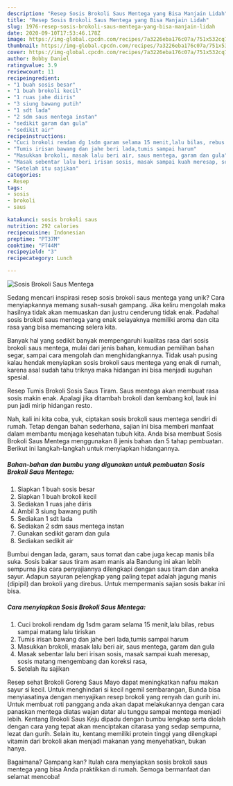 ```yaml
---
description: "Resep Sosis Brokoli Saus Mentega yang Bisa Manjain Lidah"
title: "Resep Sosis Brokoli Saus Mentega yang Bisa Manjain Lidah"
slug: 1976-resep-sosis-brokoli-saus-mentega-yang-bisa-manjain-lidah
date: 2020-09-10T17:53:46.178Z
image: https://img-global.cpcdn.com/recipes/7a3226eba176c07a/751x532cq70/sosis-brokoli-saus-mentega-foto-resep-utama.jpg
thumbnail: https://img-global.cpcdn.com/recipes/7a3226eba176c07a/751x532cq70/sosis-brokoli-saus-mentega-foto-resep-utama.jpg
cover: https://img-global.cpcdn.com/recipes/7a3226eba176c07a/751x532cq70/sosis-brokoli-saus-mentega-foto-resep-utama.jpg
author: Bobby Daniel
ratingvalue: 3.9
reviewcount: 11
recipeingredient:
- "1 buah sosis besar"
- "1 buah brokoli kecil"
- "1 ruas jahe diiris"
- "3 siung bawang putih"
- "1 sdt lada"
- "2 sdm saus mentega instan"
- "sedikit garam dan gula"
- "sedikit air"
recipeinstructions:
- "Cuci brokoli rendam dg 1sdm garam selama 15 menit,lalu bilas, rebus sampai matang lalu tiriskan"
- "Tumis irisan bawang dan jahe beri lada,tumis sampai harum"
- "Masukkan brokoli, masak lalu beri air, saus mentega, garam dan gula"
- "Masak sebentar lalu beri irisan sosis, masak sampai kuah meresap, sosis matang mengembang dan koreksi rasa,"
- "Setelah itu sajikan"
categories:
- Resep
tags:
- sosis
- brokoli
- saus

katakunci: sosis brokoli saus 
nutrition: 292 calories
recipecuisine: Indonesian
preptime: "PT37M"
cooktime: "PT44M"
recipeyield: "3"
recipecategory: Lunch

---
```



![Sosis Brokoli Saus Mentega](https://img-global.cpcdn.com/recipes/7a3226eba176c07a/751x532cq70/sosis-brokoli-saus-mentega-foto-resep-utama.jpg)

Sedang mencari inspirasi resep sosis brokoli saus mentega yang unik? Cara menyiapkannya memang susah-susah gampang. Jika keliru mengolah maka hasilnya tidak akan memuaskan dan justru cenderung tidak enak. Padahal sosis brokoli saus mentega yang enak selayaknya memiliki aroma dan cita rasa yang bisa memancing selera kita.

Banyak hal yang sedikit banyak mempengaruhi kualitas rasa dari sosis brokoli saus mentega, mulai dari jenis bahan, kemudian pemilihan bahan segar, sampai cara mengolah dan menghidangkannya. Tidak usah pusing kalau hendak menyiapkan sosis brokoli saus mentega yang enak di rumah, karena asal sudah tahu triknya maka hidangan ini bisa menjadi suguhan spesial.

Resep Tumis Brokoli Sosis Saus Tiram. Saus mentega akan membuat rasa sosis makin enak. Apalagi jika ditambah brokoli dan kembang kol, lauk ini pun jadi mirip hidangan resto.


Nah, kali ini kita coba, yuk, ciptakan sosis brokoli saus mentega sendiri di rumah. Tetap dengan bahan sederhana, sajian ini bisa memberi manfaat dalam membantu menjaga kesehatan tubuh kita. Anda bisa membuat Sosis Brokoli Saus Mentega menggunakan 8 jenis bahan dan 5 tahap pembuatan. Berikut ini langkah-langkah untuk menyiapkan hidangannya.

<!--inarticleads1-->

##### Bahan-bahan dan bumbu yang digunakan untuk pembuatan Sosis Brokoli Saus Mentega:

1. Siapkan 1 buah sosis besar
1. Siapkan 1 buah brokoli kecil
1. Sediakan 1 ruas jahe diiris
1. Ambil 3 siung bawang putih
1. Sediakan 1 sdt lada
1. Sediakan 2 sdm saus mentega instan
1. Gunakan sedikit garam dan gula
1. Sediakan sedikit air


Bumbui dengan lada, garam, saus tomat dan cabe juga kecap manis bila suka. Sosis bakar saus tiram asam manis ala Bandung ini akan lebih sempurna jika cara penyajiannya dilengkapi dengan saus tiram dan aneka sayur. Adapun sayuran pelengkap yang paling tepat adalah jagung manis (dipipil) dan brokoli yang direbus. Untuk mempermanis sajian sosis bakar ini bisa. 

<!--inarticleads2-->

##### Cara menyiapkan Sosis Brokoli Saus Mentega:

1. Cuci brokoli rendam dg 1sdm garam selama 15 menit,lalu bilas, rebus sampai matang lalu tiriskan
1. Tumis irisan bawang dan jahe beri lada,tumis sampai harum
1. Masukkan brokoli, masak lalu beri air, saus mentega, garam dan gula
1. Masak sebentar lalu beri irisan sosis, masak sampai kuah meresap, sosis matang mengembang dan koreksi rasa,
1. Setelah itu sajikan


Resep sehat Brokoli Goreng Saus Mayo dapat meningkatkan nafsu makan sayur si kecil. Untuk menghindari si kecil ngemil sembarangan, Bunda bisa menyiasatinya dengan menyajikan resep brokoli yang renyah dan gurih ini. Untuk membuat roti panggang anda akan dapat melakukannya dengan cara panaskan mentega diatas wajan datar alu tunggu sampai mentega menjadi lebih. Kentang Brokoli Saus Keju dipadu dengan bumbu lengkap serta diolah dengan cara yang tepat akan menciptakan citarasa yang sedap sempurna, lezat dan gurih. Selain itu, kentang memiliki protein tinggi yang dilengkapi vitamin dari brokoli akan menjadi makanan yang menyehatkan, bukan hanya. 

Bagaimana? Gampang kan? Itulah cara menyiapkan sosis brokoli saus mentega yang bisa Anda praktikkan di rumah. Semoga bermanfaat dan selamat mencoba!
